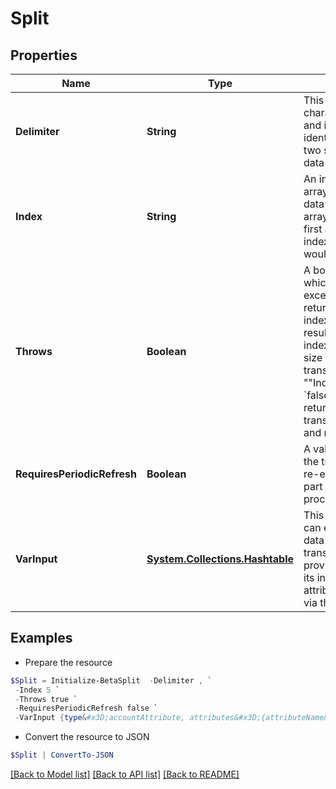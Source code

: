 # Split
## Properties

Name | Type | Description | Notes
------------ | ------------- | ------------- | -------------
**Delimiter** | **String** | This can be either a single character or a regex expression, and is used by the transform to identify the break point between two substrings in the incoming data | 
**Index** | **String** | An integer value for the desired array element after the incoming data has been split into a list; the array is a 0-based object, so the first array element would be index 0, the second element would be index 1, etc. | 
**Throws** | **Boolean** | A boolean (true/false) value which indicates whether an exception should be thrown and returned as an output when an index is out of bounds with the resultant array (i.e., the provided index value is larger than the size of the array)   &#x60;true&#x60; - The transform should return &quot;&quot;IndexOutOfBoundsException&quot;&quot;   &#x60;false&#x60; - The transform should return null   If not provided, the transform will default to false and return a null  | [optional] [default to $false]
**RequiresPeriodicRefresh** | **Boolean** | A value that indicates whether the transform logic should be re-evaluated every evening as part of the identity refresh process | [optional] [default to $false]
**VarInput** | [**System.Collections.Hashtable**](AnyType.md) | This is an optional attribute that can explicitly define the input data which will be fed into the transform logic. If input is not provided, the transform will take its input from the source and attribute combination configured via the UI. | [optional] 

## Examples

- Prepare the resource
```powershell
$Split = Initialize-BetaSplit  -Delimiter , `
 -Index 5 `
 -Throws true `
 -RequiresPeriodicRefresh false `
 -VarInput {type&#x3D;accountAttribute, attributes&#x3D;{attributeName&#x3D;first_name, sourceName&#x3D;Source}}
```

- Convert the resource to JSON
```powershell
$Split | ConvertTo-JSON
```

[[Back to Model list]](../README.md#documentation-for-models) [[Back to API list]](../README.md#documentation-for-api-endpoints) [[Back to README]](../README.md)

